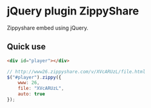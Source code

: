 # jQuery plugin ZippyShare

Zippyshare embed using jQuery.

## Quick use

```html
<div id="player"></div>
```

```js
// http://www26.zippyshare.com/v/XVcARUzL/file.html
$("#player").zippy({
    www: 26,
    file: "XVcARUzL",
    auto: true
});

```
